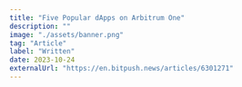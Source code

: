 ```yaml
---
title: "Five Popular dApps on Arbitrum One"
description: ""
image: "./assets/banner.png"
tag: "Article"
label: "Written"
date: 2023-10-24
externalUrl: "https://en.bitpush.news/articles/6301271"
---
```

